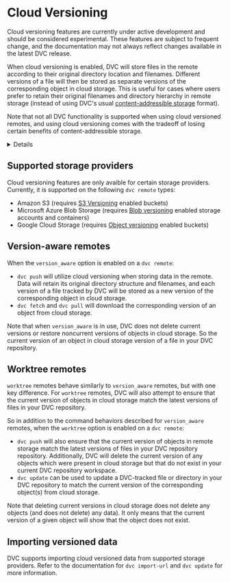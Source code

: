 # Cloud Versioning

<admon type="warn">

Cloud versioning features are currently under active development and should be
considered experimental. These features are subject to frequent change, and the
documentation may not always reflect changes available in the latest DVC
release.

</admon>

When cloud versioning is enabled, DVC will store files in the remote according
to their original directory location and filenames. Different versions of a file
will then be stored as separate versions of the corresponding object in cloud
storage. This is useful for cases where users prefer to retain their original
filenames and directory hierarchy in remote storage (instead of using DVC's
usual
[content-addressible storage](/doc/user-guide/project-structure/internal-files#structure-of-the-cache-directory)
format).

<admon type="warn">

Note that not all DVC functionality is supported when using cloud versioned
remotes, and using cloud versioning comes with the tradeoff of losing certain
benefits of content-addressible storage.

</admon>

<details>

### Expand for more details on the differences between cloud versioned and content-addressible storage

`dvc remote` storage normally uses
[content-addressible storage](/doc/user-guide/project-structure/internal-files#structure-of-the-cache-directory)
to organize versioned data. Different versions of files are stored in the remote
according to hash of their data content instead of according to their original
filenames and directory location. This allows DVC to optimize certain remote
storage lookup and data sync operations, and provides data de-duplication at the
file level. However, this comes with the drawback of losing human-readable
filenames without the use of the DVC CLI (`dvc get --show-url`) or API
(`dvc.api.get_url()`).

When using cloud versioning, DVC does not provide de-duplication, and certain
remote storage performance optimizations will be unavailable.

</details>

## Supported storage providers

Cloud versioning features are only avaible for certain storage providers.
Currently, it is supported on the following `dvc remote` types:

- Amazon S3 (requires
  [S3 Versioning](https://docs.aws.amazon.com/AmazonS3/latest/userguide/Versioning.html)
  enabled buckets)
- Microsoft Azure Blob Storage (requires
  [Blob versioning](https://learn.microsoft.com/en-us/azure/storage/blobs/versioning-overview)
  enabled storage accounts and containers)
- Google Cloud Storage (requires
  [Object versioning](https://cloud.google.com/storage/docs/object-versioning)
  enabled buckets)

## Version-aware remotes

When the `version_aware` option is enabled on a `dvc remote`:

- `dvc push` will utilize cloud versioning when storing data in the remote. Data
  will retain its original directory structure and filenames, and each version
  of a file tracked by DVC will be stored as a new version of the corresponding
  object in cloud storage.
- `dvc fetch` and `dvc pull` will download the corresponding version of an
  object from cloud storage.

<admon type="warn">

Note that when `version_aware` is in use, DVC does not delete current versions
or restore noncurrent versions of objects in cloud storage. So the current
version of an object in cloud storage version of a file in your DVC repository.

</admon>

## Worktree remotes

`worktree` remotes behave similarly to `version_aware` remotes, but with one key
difference. For `worktree` remotes, DVC will also attempt to ensure that the
current version of objects in cloud storage match the latest versions of files
in your DVC repository.

So in addition to the command behaviors described for `version_aware` remotes,
when the `worktree` option is enabled on a `dvc remote`:

- `dvc push` will also ensure that the current version of objects in remote
  storage match the latest versions of files in your DVC repository repository.
  Additionally, DVC will delete the current version of any objects which were
  present in cloud storage but that do not exist in your current DVC repository
  workspace.
- `dvc update` can be used to update a DVC-tracked file or directory in your DVC
  repository to match the current version of the corresponding object(s) from
  cloud storage.

<admon type="info">

Note that deleting current versions in cloud storage does not delete any objects
(and does not delete) any data). It only means that the current version of a
given object will show that the object does not exist.

</admon>

## Importing versioned data

DVC supports importing cloud versioned data from supported storage providers.
Refer to the documentation for `dvc import-url` and `dvc update` for more
information.
